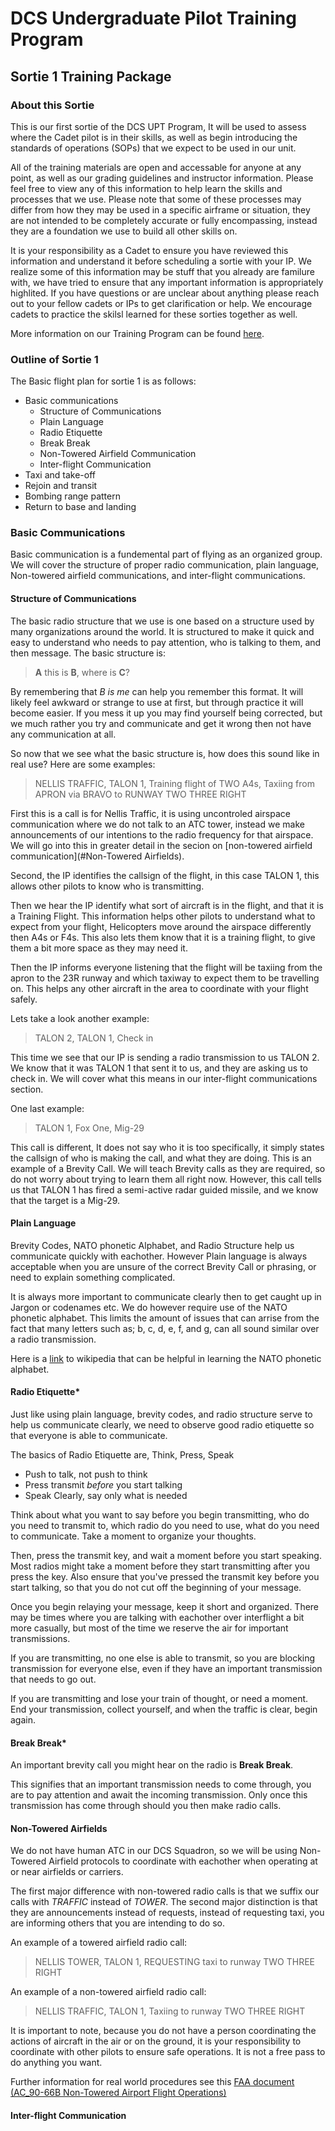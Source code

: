 # DCS Undergraduate Pilot Training Program
## Sortie 1 Training Package
### About this Sortie
This is our first sortie of the DCS UPT Program, It will be used to assess where the Cadet pilot is in their skills, as well as begin introducing the standards of operations (SOPs) that we expect to be used in our unit.

All of the training materials are open and accessable for anyone at any point, as well as our grading guidelines and instructor information. Please feel free to view any of this information to help learn the skills and processes that we use. Please note that some of these processes may differ from how they may be used in a specific airframe or situation, they are not intended to be completely accurate or fully encompassing, instead they are a foundation we use to build all other skills on. 

It is your responsibility as a Cadet to ensure you have reviewed this information and understand it before scheduling a sortie with your IP. We realize some of this information may be stuff that you already are familure with, we have tried to ensure that any important information is appropriately highlited. If you have questions or are unclear about anything please reach out to your fellow cadets or IPs to get clarification or help. We encourage cadets to practice the skilsl learned for these sorties together as well.

More information on our Training Program can be found [here](training_program).


### Outline of Sortie 1
The Basic flight plan for sortie 1 is as follows:
- Basic communications
    - Structure of Communications
    - Plain Language
    - Radio Etiquette
    - Break Break
    - Non-Towered Airfield Communication
    - Inter-flight Communication
- Taxi and take-off
- Rejoin and transit
- Bombing range pattern
- Return to base and landing


### Basic Communications
Basic communication is a fundemental part of flying as an organized group. We will cover the structure of proper radio communication, plain language, Non-towered airfield communications, and inter-flight communications.


#### Structure of Communications

The basic radio structure that we use is one based on a structure used by many organizations around the world. It is structured to make it quick and easy to understand who needs to pay attention, who is talking to them, and then message. The basic structure is:

> **A** this is **B**, where is **C**?

By remembering that *B is me* can help you remember this format. It will likely feel awkward or strange to use at first, but through practice it will become easier. If you mess it up you may find yourself being corrected, but we much rather you try and communicate and get it wrong then not have any communication at all.

So now that we see what the basic structure is, how does this sound like in real use? Here are some examples:

> NELLIS TRAFFIC, TALON 1, Training flight of TWO A4s, Taxiing from APRON via BRAVO to RUNWAY TWO THREE RIGHT

First this is a call is for Nellis Traffic, it is using uncontroled airspace communication where we do not talk to an ATC tower, instead we make announcements of our intentions to the radio frequency for that airspace. We will go into this in greater detail in the secion on [non-towered airfield communication](#Non-Towered Airfields).

Second, the IP identifies the callsign of the flight, in this case TALON 1, this allows other pilots to know who is transmitting.

Then we hear the IP identify what sort of aircraft is in the flight, and that it is a Training Flight. This information helps other pilots to understand what to expect from your flight, Helicopters move around the airspace differently then A4s or F4s. This also lets them know that it is a training flight, to give them a bit more space as they may need it.

Then the IP informs everyone listening that the flight will be taxiing from the apron to the 23R runway and which taxiway to expect them to be travelling on. This helps any other aircraft in the area to coordinate with your flight safely.

Lets take a look another example:
> TALON 2, TALON 1, Check in

This time we see that our IP is sending a radio transmission to us TALON 2. We know that it was TALON 1 that sent it to us, and they are asking us to check in. We will cover what this means in our inter-flight communications section.

One last example:
> TALON 1, Fox One, Mig-29

This call is different, It does not say who it is too specifically, it simply states the callsign of who is making the call, and what they are doing. This is an example of a Brevity Call. We will teach Brevity calls as they are required, so do not worry about trying to learn them all right now. However, this call tells us that TALON 1 has fired a semi-active radar guided missile, and we know that the target is a Mig-29. 


#### Plain Language

Brevity Codes, NATO phonetic Alphabet, and Radio Structure help us communicate quickly with eachother. However Plain language is always acceptable when you are unsure of the correct Brevity Call or phrasing, or need to explain something complicated.

It is always more important to communicate clearly then to get caught up in Jargon or codenames etc. We do however require use of the NATO phonetic alphabet. This limits the amount of issues that can arrise from the fact that many letters such as; b, c, d, e, f, and g, can all sound similar over a radio transmission. 

Here is a [link](https://en.wikipedia.org/wiki/NATO_phonetic_alphabet) to wikipedia that can be helpful in learning the NATO phonetic alphabet.


#### Radio Etiquette*

Just like using plain language, brevity codes, and radio structure serve to help us communicate clearly, we need to observe good radio etiquette so that everyone is able to communicate.

The basics of Radio Etiquette are, Think, Press, Speak
 - Push to talk, not push to think
 - Press transmit *before* you start talking
 - Speak Clearly, say only what is needed

Think about what you want to say before you begin transmitting, who do you need to transmit to, which radio do you need to use, what do you need to communicate. Take a moment to organize your thoughts.

Then, press the transmit key, and wait a moment before you start speaking. Most radios might take a moment before they start transmitting after you press the key. Also ensure that you've pressed the transmit key before you start talking, so that you do not cut off the beginning of your message.

Once you begin relaying your message, keep it short and organized. There may be times where you are talking with eachother over interflight a bit more casually, but most of the time we reserve the air for important transmissions.

If you are transmitting, no one else is able to transmit, so you are blocking transmission for everyone else, even if they have an important transmission that needs to go out.

If you are transmitting and lose your train of thought, or need a moment. End your transmission, collect yourself, and when the traffic is clear, begin again. 


#### Break Break*
An important brevity call you might hear on the radio is **Break Break**.

This signifies that an important transmission needs to come through, you are to pay attention and await the incoming transmission. Only once this transmission has come through should you then make radio calls.


#### Non-Towered Airfields

We do not have human ATC in our DCS Squadron, so we will be using Non-Towered Airfield protocols to coordinate with eachother when operating at or near airfields or carriers.

The first major difference with non-towered radio calls is that we suffix our calls with *TRAFFIC* instead of *TOWER*. The second major distinction is that they are announcements instead of requests, instead of requesting taxi, you are informing others that you are intending to do so. 

An example of a towered airfield radio call:
> NELLIS TOWER, TALON 1, REQUESTING taxi to runway TWO THREE RIGHT

An example of a non-towered airfield radio call:
> NELLIS TRAFFIC, TALON 1, Taxiing to runway TWO THREE RIGHT

It is important to note, because you do not have a person coordinating the actions of aircraft in the air or on the ground, it is your responsibility to coordinate with other pilots to ensure safe operations. It is not a free pass to do anything you want.

Further information for real world procedures see this [FAA document (AC_90-66B Non-Towered Airport Flight
Operations)](https://www.faa.gov/documentLibrary/media/Advisory_Circular/AC_90-66B.pdf)


#### Inter-flight Communication


